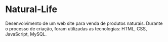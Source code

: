 # Natural-Life
Desenvolvimento de um web site para venda de produtos naturais. Durante o processo de criação, foram utilizadas as tecnologias: HTML, CSS, JavaScript, MySQL.
